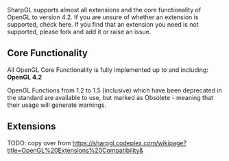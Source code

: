 SharpGL supports almost all extensions and the core functionality of OpenGL to version 4.2. If you are unsure of whether an extension is supported, check here. If you find that an extension you need is not supported, please fork and add it or raise an issue.

## Core Functionality

All OpenGL Core Functionality is fully implemented up to and including: **OpenGL 4.2**

OpenGL Functions from 1.2 to 1.5 (inclusive) which have been deprecated in the standard are available to use, but marked as Obsolete - meaning that their usage will generate warnings.

## Extensions

TODO: copy over from https://sharpgl.codeplex.com/wikipage?title=OpenGL%20Extensions%20Compatibility&

